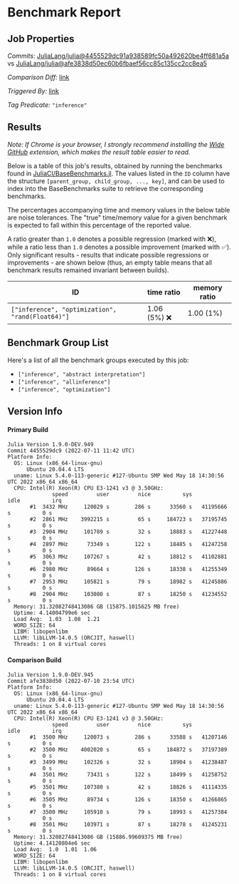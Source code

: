 # Benchmark Report

## Job Properties

*Commits:* [JuliaLang/julia@4455529dc91a938589fc50a492620be4ff681a5a](https://github.com/JuliaLang/julia/commit/4455529dc91a938589fc50a492620be4ff681a5a) vs [JuliaLang/julia@afe3838d50ec60b6fbaef56cc85c135cc2cc8ea5](https://github.com/JuliaLang/julia/commit/afe3838d50ec60b6fbaef56cc85c135cc2cc8ea5)

*Comparison Diff:* [link](https://github.com/JuliaLang/julia/compare/afe3838d50ec60b6fbaef56cc85c135cc2cc8ea5..4455529dc91a938589fc50a492620be4ff681a5a)

*Triggered By:* [link](https://github.com/JuliaLang/julia/pull/45993#issuecomment-1180306748)

*Tag Predicate:* `"inference"`

## Results

*Note: If Chrome is your browser, I strongly recommend installing the [Wide GitHub](https://chrome.google.com/webstore/detail/wide-github/kaalofacklcidaampbokdplbklpeldpj?hl=en)
extension, which makes the result table easier to read.*

Below is a table of this job's results, obtained by running the benchmarks found in
[JuliaCI/BaseBenchmarks.jl](https://github.com/JuliaCI/BaseBenchmarks.jl). The values
listed in the `ID` column have the structure `[parent_group, child_group, ..., key]`,
and can be used to index into the BaseBenchmarks suite to retrieve the corresponding
benchmarks.

The percentages accompanying time and memory values in the below table are noise tolerances. The "true"
time/memory value for a given benchmark is expected to fall within this percentage of the reported value.

A ratio greater than `1.0` denotes a possible regression (marked with :x:), while a ratio less
than `1.0` denotes a possible improvement (marked with :white_check_mark:). Only significant results - results
that indicate possible regressions or improvements - are shown below (thus, an empty table means that all
benchmark results remained invariant between builds).

| ID | time ratio | memory ratio |
|----|------------|--------------|
| `["inference", "optimization", "rand(Float64)"]` | 1.06 (5%) :x: | 1.00 (1%)  |

## Benchmark Group List

Here's a list of all the benchmark groups executed by this job:

- `["inference", "abstract interpretation"]`
- `["inference", "allinference"]`
- `["inference", "optimization"]`

## Version Info

#### Primary Build

```
Julia Version 1.9.0-DEV.949
Commit 4455529dc9 (2022-07-11 11:42 UTC)
Platform Info:
  OS: Linux (x86_64-linux-gnu)
      Ubuntu 20.04.4 LTS
  uname: Linux 5.4.0-113-generic #127-Ubuntu SMP Wed May 18 14:30:56 UTC 2022 x86_64 x86_64
  CPU: Intel(R) Xeon(R) CPU E3-1241 v3 @ 3.50GHz: 
              speed         user         nice          sys         idle          irq
       #1  3432 MHz     120029 s        286 s      33560 s   41195666 s          0 s
       #2  2861 MHz    3992215 s         65 s     184723 s   37195745 s          0 s
       #3  2904 MHz     101789 s         32 s      18883 s   41227448 s          0 s
       #4  2897 MHz      73349 s        122 s      18485 s   41247258 s          0 s
       #5  3063 MHz     107267 s         42 s      18812 s   41102881 s          0 s
       #6  2980 MHz      89664 s        126 s      18338 s   41255349 s          0 s
       #7  2953 MHz     105821 s         79 s      18982 s   41245886 s          0 s
       #8  2904 MHz     103080 s         87 s      18250 s   41234552 s          0 s
  Memory: 31.32082748413086 GB (15875.1015625 MB free)
  Uptime: 4.14004799e6 sec
  Load Avg:  1.03  1.08  1.21
  WORD_SIZE: 64
  LIBM: libopenlibm
  LLVM: libLLVM-14.0.5 (ORCJIT, haswell)
  Threads: 1 on 8 virtual cores

```

#### Comparison Build

```
Julia Version 1.9.0-DEV.945
Commit afe3838d50 (2022-07-10 23:54 UTC)
Platform Info:
  OS: Linux (x86_64-linux-gnu)
      Ubuntu 20.04.4 LTS
  uname: Linux 5.4.0-113-generic #127-Ubuntu SMP Wed May 18 14:30:56 UTC 2022 x86_64 x86_64
  CPU: Intel(R) Xeon(R) CPU E3-1241 v3 @ 3.50GHz: 
              speed         user         nice          sys         idle          irq
       #1  3500 MHz     120073 s        286 s      33588 s   41207146 s          0 s
       #2  3500 MHz    4002020 s         65 s     184872 s   37197389 s          0 s
       #3  3499 MHz     102326 s         32 s      18904 s   41238487 s          0 s
       #4  3501 MHz      73431 s        122 s      18499 s   41258752 s          0 s
       #5  3501 MHz     107380 s         42 s      18826 s   41114335 s          0 s
       #6  3505 MHz      89734 s        126 s      18350 s   41266865 s          0 s
       #7  3500 MHz     105910 s         79 s      18993 s   41257384 s          0 s
       #8  3501 MHz     103971 s         87 s      18278 s   41245231 s          0 s
  Memory: 31.32082748413086 GB (15886.99609375 MB free)
  Uptime: 4.14120804e6 sec
  Load Avg:  1.0  1.01  1.06
  WORD_SIZE: 64
  LIBM: libopenlibm
  LLVM: libLLVM-14.0.5 (ORCJIT, haswell)
  Threads: 1 on 8 virtual cores

```
